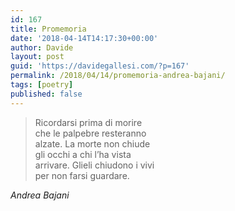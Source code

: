 ```yaml
---
id: 167
title: Promemoria
date: '2018-04-14T14:17:30+00:00'
author: Davide
layout: post
guid: 'https://davidegallesi.com/?p=167'
permalink: /2018/04/14/promemoria-andrea-bajani/
tags: [poetry]
published: false
---
```


> Ricordarsi prima di morire  
> che le palpebre resteranno  
> alzate. La morte non chiude  
> gli occhi a chi l’ha vista  
> arrivare. Glieli chiudono i vivi  
> per non farsi guardare.
> 

<cite>Andrea Bajani</cite>